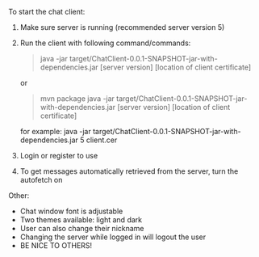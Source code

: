To start the chat client:

1. Make sure server is running (recommended server version 5)

2. Run the client with following command/commands:

   > java -jar target/ChatClient-0.0.1-SNAPSHOT-jar-with-dependencies.jar [server version] [location of client certificate]

   or

   > mvn package
   > java -jar target/ChatClient-0.0.1-SNAPSHOT-jar-with-dependencies.jar [server version] [location of client certificate]


   for example:
   java -jar target/ChatClient-0.0.1-SNAPSHOT-jar-with-dependencies.jar 5 client.cer


3. Login or register to use

4. To get messages automatically retrieved from the server, turn the autofetch on


Other:

- Chat window font is adjustable
- Two themes available: light and dark
- User can also change their nickname
- Changing the server while logged in will logout the user
- BE NICE TO OTHERS!



